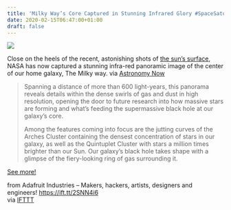 ```yaml
---
title: 'Milky Way’s Core Captured in Stunning Infrared Glory #SpaceSaturday'
date: 2020-02-15T06:47:00+01:00
draft: false
---
```


![](https://cdn-blog.adafruit.com/uploads/2020/02/010719_sofia1-600x156.jpg)

Close on the heels of the recent, astonishing shots of [the sun’s surface](https://www.universetoday.com/144808/this-is-the-highest-resolution-image-ever-taken-of-the-surface-of-the-sun/), NASA has now captured a stunning infra-red panoramic image of the center of our home galaxy, The Milky way. via [Astronomy Now](https://astronomynow.com/2020/01/06/sofia-captures-milky-ways-core-in-stunning-infrared-glory/)

> Spanning a distance of more than 600 light-years, this panorama reveals details within the dense swirls of gas and dust in high resolution, opening the door to future research into how massive stars are forming and what’s feeding the supermassive black hole at our galaxy’s core.
> 
> Among the features coming into focus are the jutting curves of the Arches Cluster containing the densest concentration of stars in our galaxy, as well as the Quintuplet Cluster with stars a million times brighter than our Sun. Our galaxy’s black hole takes shape with a glimpse of the fiery-looking ring of gas surrounding it.

[See more!](https://astronomynow.com/2020/01/06/sofia-captures-milky-ways-core-in-stunning-infrared-glory/)

  
  
from Adafruit Industries – Makers, hackers, artists, designers and engineers! https://ift.tt/2SNN4i6  
via [IFTTT](https://ifttt.com/?ref=da&site=blogger)
